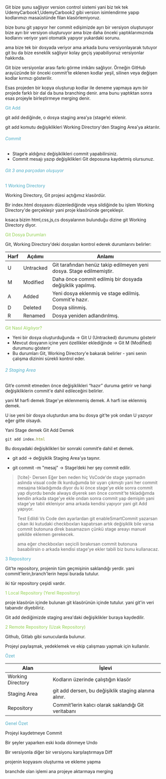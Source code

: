

Git bize şunu sağlıyor version control sistemi yani biz tek tek UdemyCarbook1,UdemyCarbook2 gibi version isimlendirme yapıp kodlarımızı masaüstünde filan klasörlemiyoruz.

bize bunu git yapıyor her commit edişimizde ayrı bir versiyon oluşturuyor bize ayrı bir versiyon oluşturuyor ama bize daha önceki yaptıklarımızında kodlarını veriyor yani otomatik yapıyor yukardaki sorunu.

ama bize tek bir dosyada veriyor ama arkada bunu versiyonlayarak tutuyor git bu da bize esneklik sağlıyor kolay geçiş yapabiliyoruz versiyonlar hakkında.

Git bize versiyonlar arası farkı görme imkânı sağlıyor. Örneğin GitHub arayüzünde bir önceki commit’te eklenen kodlar yeşil, silinen veya değişen kodlar kırmızı gösterilir.

Esas projeden bir kopya oluşturup kodlar ile deneme yapmaya aynı bir projede farklı bir dal da buna branching denir. ama bunu yaptıktan sonra esas projeyle birleştirmeye merging denir.


<font color="#4bacc6"> Git Add</font>

git add dediğinde, o dosya staging area’ya (stage’e) eklenir.

git add komutu değişiklikleri Working Directory'den Staging Area'ya aktarılır.

###### <font color="#4bacc6">Commit</font>

- Stage’e aldığınız değişiklikleri commit yapabilirsiniz.
- Commit mesajı yazıp değişiklikleri Git deposuna kaydetmiş olursunuz.

###### <font color="#4bacc6">Git 3 ana parçadan oluşuyor</font>

<font color="#4bacc6">1 Working Directory</font>

Working Directory, Git projesi açtığımız klasördür. 

Bir index.html dosyasını düzenlediğinde veya sildiğinde bu işlem Working Directory'de gerçekleşir yani proje klasöründe gerçekleşir.

kısaca bizim html,css,js,cs dosyalarının bulunduğu dizine git Working Directory diyor.

<font color="#92d050"> Git Dosya Durumları</font>

Git, Working Directory'deki dosyaları kontrol ederek durumlarını belirler:

| Harf | Açılımı   |  Anlamı                                                              |
| ---- | --------- | -------------------------------------------------------------------- |
| U    | Untracked | Git tarafından henüz takip edilmeyen yeni dosya. Stage edilmemiştir. |
| M    | Modified  | Daha önce commit edilmiş bir dosyada değişiklik yapılmış.            |
| A    | Added     | Yeni dosya eklenmiş ve stage edilmiş. Commit'e hazır.                |
| D    | Deleted   | Dosya silinmiş.                                                      |
| R    | Renamed   | Dosya yeniden adlandırılmış.                                         |

<font color="#92d050"> Git Nasıl Algılıyor?</font>

- Yeni bir dosya oluşturduğunda → Git U (Untracked) durumunu gösterir
- Mevcut dosyanın içine yeni özellikler eklediğinde → Git M (Modified) durumunu gösterir
- Bu durumları Git, Working Directory'e bakarak belirler - yani senin çalışma dizinini sürekli kontrol eder.

###### <font color="#4bacc6">2 Staging Area</font>

Git’e commit etmeden önce değişiklikleri “hazır” duruma getirir ve hangi değişikliklerin commit'e dahil edileceğini belirler.


yani M harfi demek Stage'ye eklenmemiş demek. A harfi ise eklenmiş demek.

U ise yeni bir dosya oluşturdun ama bu dosya git'te yok ondan U yazıyor eğer gitte olsaydı.

Yani Stage demek Git Add Demek

```js
git add index.html
```

Bu dosyadaki değişiklikleri bir sonraki commit’e dahil et demek.

- git add  → değişiklik Staging Area'ya taşınır.
    
- git commit -m "mesaj" → Stage’deki her şey commit edilir.

> [!cite]- Dersen Eğer ben neden hiç VsCode'de stage yapmadın aslında visual code ilk kurduğumda bir uyarı çıkmıştı
>  yani her commit mesajına tıkladığımda diyor du ki önce stage'ye ekle sonra commit yap diyordu bende always diyerek sen önce commit'te tıkladığımda kendin arkada stage'ye ekle ondan sonra commit yap demişim yani stage'ye tabii ekleniyor ama arkada kendisi yapıyor yani git Add yapıyor.
> 
> Test Edildi Vs Code den ayarlardan git enableSmartCommit yazarsan çıkan iki kutudaki checkboxları kapatırsan artık değişiklik bile varsa commit butonuna direk basamazsın çünkü stage areayı manuel şekilde eklemen gerekecek.
> 
> ama eğer checkboxları seçicili bırakırsan commit butonuna basabilirsin o arkada kendisi stage'ye ekler tabili biz bunu kullanacaz.


<font color="#4bacc6">3 Repository</font>

Git'te repository, projenin tüm geçmişinin saklandığı yerdir. yani commit'lerin,branch'lerin hepsi burada tutulur.

iki tür repository çeşidi vardır.

<font color="#92d050">1 Local Repository (Yerel Repository)</font>

proje klasörün içinde bulunan git klasörünün içinde tutulur. yani git'in veri tabanıdır diyebiliriz.

Git add dediğimizde staging area'daki değişiklikler buraya kaydedilir.

<font color="#92d050">2 Remote Repository (Uzak Repository)</font>

Github, Gitlab gibi sunucularda bulunur.

Projeyi paylaşmak, yedeklemek ve ekip çalışması yapmak için kullanılır.


<font color="#4bacc6">Özet</font>

| Alan              | İşlevi                                                |
| ----------------- | ----------------------------------------------------- |
| Working Directory | Kodların üzerinde çalıştığın klasör                   |
| Staging Area      | git add dersen, bu değişiklik staging alanına alınır. |
| Repository        | Commit’lerin kalıcı olarak saklandığı Git veritabanı  |

<font color="#4bacc6">Genel Özet</font>

Projeyi kaydetmeye Commit

Bir şeyler yaparken eski koda dönmeye Undo

Bir versiyonla diğer bir versiyonu karşılaştırmaya Diff

projenin kopyasını oluşturma ve ekleme yapma

branchde olan işlemi ana projeye aktarmaya merging

